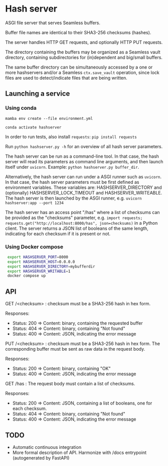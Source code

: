 # Hash server

ASGI file server that serves Seamless buffers.

Buffer file names are identical to their SHA3-256 checksums (hashes).

The server handles HTTP GET requests, and optionally HTTP PUT requests.

The directory containing the buffers may be organized as a Seamless vault directory, containing subdirectories for (in)dependent and big/small buffers.

The same buffer directory can be simultaneously accessed by a one or more hashservers and/or a Seamless `ctx.save_vault` operation, since lock files are used to detect/indicate files that are being written.

## Launching a service

### Using conda

`mamba env create --file environment.yml`

`conda activate hashserver`

In order to run tests, also install `requests`: 
`pip install requests`

Run `python hashserver.py -h` for an overview of all hash server parameters.

The hash server can be run as a command-line tool. In that case, the hash server will read its parameters as command line arguments, and then launch itself under `uvicorn`. Example: `python hashserver.py buffer_dir`.

Alternatively, the hash server can run under a ASGI runner such as `uvicorn`.
In that case, the hash server parameters must be first defined as environment variables. These variables are: HASHSERVER_DIRECTORY and (optionally) HASHSERVER_LOCK_TIMEOUT and HASHSERVER_WRITEABLE. The hash server is then launched by the ASGI runner, e.g. `uvicorn hashserver:app --port 1234`

The hash server has an access point "/has" where a list of checksums can be provided as the "checksums" parameter, e.g. `import requests; requests.get("http://localhost:8000/has", json=checksums)` in a Python client. The server returns a JSON list of booleans of the same length, indicating for each checksum if it is present or not.

### Using Docker compose

```bash
 export HASHSERVER_PORT=8000
 export HASHSERVER_HOST=0.0.0.0
 export HASHSERVER_DIRECTORY=mybufferdir
 export HASHSERVER_WRITABLE=1
 docker compose up
```

## API

GET /\<checksum\> : checksum must be a SHA3-256 hash in hex form.

Responses:

- Status: 200 => Content: binary, containing the requested buffer
- Status: 404 => Content: binary, containing "Not found"
- Status: 400 => Content: JSON, indicating the error message

PUT /\<checksum\> : checksum must be a SHA3-256 hash in hex form. 
The corresponding buffer must be sent as raw data in the request body.

Responses:

- Status: 200 => Content: binary, containing "OK"
- Status: 400 => Content: JSON, indicating the error message

GET /has : The request body must contain a list of checksums.

Responses:

- Status: 200 => Content: JSON, containing a list of booleans,
 one for each checksum.
- Status: 404 => Content: binary, containing "Not found"
- Status: 400 => Content: JSON, indicating the error message

## TODO

- Automatic continuous integration
- More formal description of API. Harmonize with /docs entrypoint (autogenerated by FastAPI)
